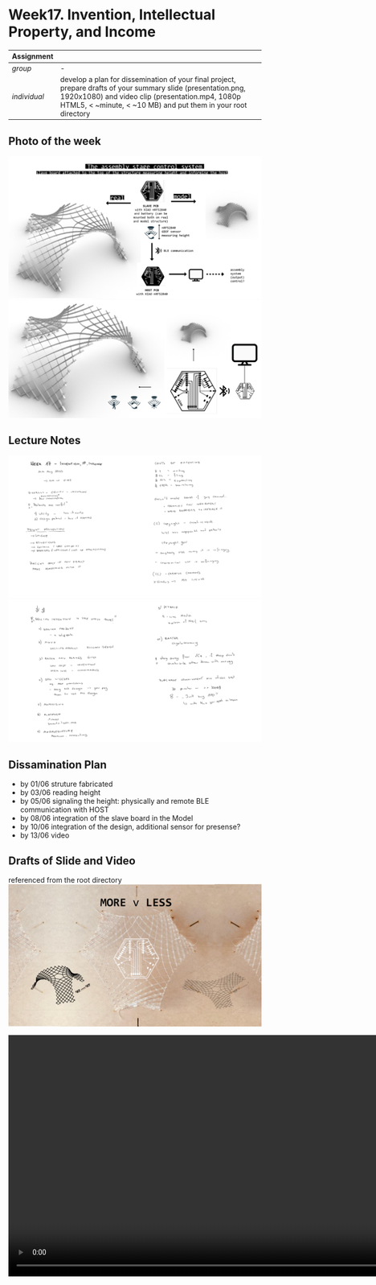 # **Week17.** Invention, Intellectual Property, and Income

|Assignment    |                          |
| ----------- | ------------------------------------ |
| *group*       |    - |
| *individual*      |       develop a plan for dissemination of your final project, prepare drafts of your summary slide (presentation.png, 1920x1080) and video clip (presentation.mp4, 1080p HTML5, < ~minute, < ~10 MB) and put them in your root directory |


## Photo of the week

![](../images/week16/photo-of-the-week16.png)
![Final Project Ideas](../images/final-project/final10.png)

## Lecture Notes

![](../images/week17/week17.png)
![](../images/week17/week172.png)


## Dissamination Plan

- by 01/06 struture fabricated
- by 03/06 reading height
- by 05/06 signaling the height: physically and remote BLE communication with HOST
- by 08/06 integration of the slave board in the Model
- by 10/06 integration of the design, additional sensor for presense?
- by 13/06 video


## Drafts of Slide and Video
referenced from the root directory
![](../presentation.png)

<video width="960"  controls>
  <source src="../presentation.mp4" type="video/mp4">
</video>

